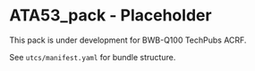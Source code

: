 # ATA53_pack - Placeholder

This pack is under development for BWB-Q100 TechPubs ACRF.

See `utcs/manifest.yaml` for bundle structure.
